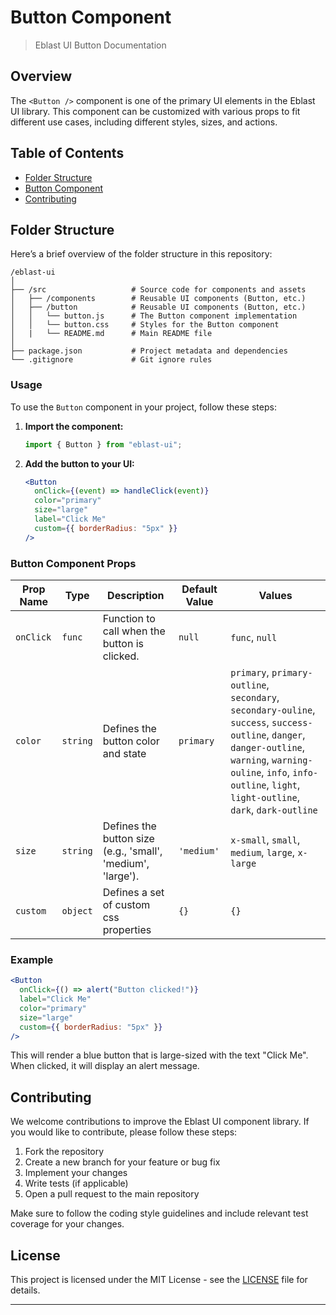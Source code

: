 # Button Component

> Eblast UI Button Documentation

## Overview

The `<Button />` component is one of the primary UI elements in the Eblast UI library. This component can be customized with various props to fit different use cases, including different styles, sizes, and actions.

## Table of Contents

- [Folder Structure](#folder-structure)
- [Button Component](#button-component)
- [Contributing](#contributing)

## Folder Structure

Here’s a brief overview of the folder structure in this repository:

```
/eblast-ui
│
├── /src                   # Source code for components and assets
│   ├── /components        # Reusable UI components (Button, etc.)
│   ├── /button            # Reusable UI components (Button, etc.)
│   │   └── button.js      # The Button component implementation
│   │   └── button.css     # Styles for the Button component
│   |   └── README.md      # Main README file
│
├── package.json           # Project metadata and dependencies
└── .gitignore             # Git ignore rules
```

### Usage

To use the `Button` component in your project, follow these steps:

1. **Import the component:**

   ```javascript
   import { Button } from "eblast-ui";
   ```

2. **Add the button to your UI:**

   ```jsx
   <Button
     onClick={(event) => handleClick(event)}
     color="primary"
     size="large"
     label="Click Me"
     custom={{ borderRadius: "5px" }}
   />
   ```

### Button Component Props

| Prop Name | Type     | Description                                                 | Default Value | Values                                                                                                                                                                                                                         |
| --------- | -------- | ----------------------------------------------------------- | ------------- | ------------------------------------------------------------------------------------------------------------------------------------------------------------------------------------------------------------------------------ |
| `onClick` | `func`   | Function to call when the button is clicked.                | `null`        | `func`, `null`                                                                                                                                                                                                                 |
| `color`   | `string` | Defines the button color and state                          | `primary`     | `primary`, `primary-outline`, `secondary`, `secondary-ouline`, `success`, `success-outline`, `danger`, `danger-outline`, `warning`, `warning-ouline`, `info`, `info-outline`, `light`, `light-outline`, `dark`, `dark-outline` |
| `size`    | `string` | Defines the button size (e.g., 'small', 'medium', 'large'). | `'medium'`    | `x-small`, `small`, `medium`, `large`, `x-large`                                                                                                                                                                               |
| `custom`  | `object` | Defines a set of custom css properties                      | `{}`          | `{}`                                                                                                                                                                                                                           |

### Example

```jsx
<Button
  onClick={() => alert("Button clicked!")}
  label="Click Me"
  color="primary"
  size="large"
  custom={{ borderRadius: "5px" }}
/>
```

This will render a blue button that is large-sized with the text "Click Me". When clicked, it will display an alert message.

## Contributing

We welcome contributions to improve the Eblast UI component library. If you would like to contribute, please follow these steps:

1. Fork the repository
2. Create a new branch for your feature or bug fix
3. Implement your changes
4. Write tests (if applicable)
5. Open a pull request to the main repository

Make sure to follow the coding style guidelines and include relevant test coverage for your changes.

## License

This project is licensed under the MIT License - see the [LICENSE](LICENSE) file for details.

---
